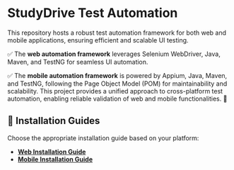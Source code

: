 # StudyDrive Test Automation

This repository hosts a robust test automation framework for both web and mobile applications, ensuring efficient and scalable UI testing.

✅ The **web automation framework** leverages Selenium WebDriver, Java, Maven, and TestNG for seamless UI automation.

✅ The **mobile automation framework** is powered by Appium, Java, Maven, and TestNG, following the Page Object Model (POM) for maintainability and scalability.
This project provides a unified approach to cross-platform test automation, enabling reliable validation of web and mobile functionalities. 🚀

## 📌 Installation Guides

Choose the appropriate installation guide based on your platform:

- **[Web Installation Guide](README-web.md)**
- **[Mobile Installation Guide](README-mobile.md)**  